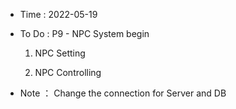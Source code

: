 - Time : 2022-05-19

- To Do : P9 - NPC System begin

    1. NPC Setting

    2. NPC Controlling

- Note ： Change the connection for Server and DB